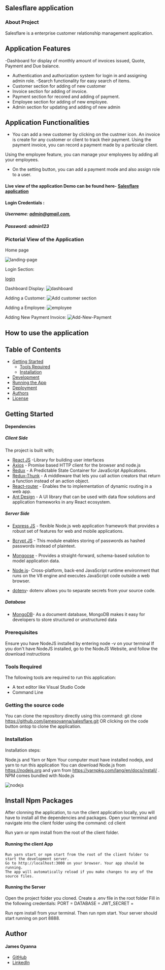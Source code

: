 ## Salesflare application

### About Project
Salesflare is a enterprise customer relationship management application. 

## Application Features
-Dashboard for display of monthly amount of invoices issued, Quote, Payment and Due balance.
- Authentication and authorization system for login in and assigning admin role.
-Search functionality for easy search of items.
- Customer section for adding of new customer
- Invoice section for adding of invoice.
- Payment section for recored and adding of payment.
- Employee section for adding of new employee.
- Admin section for updating and adding of new admin

## Application Functionalities
- You can add a new customer by clicking on the custmer icon. An invoice is create for any customer or client to track their payment. Using the payment invoice, you can record a payment made by a particular client.

Using the employee feature, you can manage your employees by adding all your employees.

- On the setting button, you can add a payment mode and also assign role to a user.




#### Live view of the application Demo can be found here- [Salesflare application](https://salesfla)

#### Login Credentials : 
##### Username: admin@gmail.com, 
##### Password: admin123

### Pictorial View of the Application

Home page

![landing-page](https://user-images.githubusercontent.com/26815113/155301682-8ee0897e-5658-4108-8727-539f61e83a30.PNG)




Login Section:

[login](https://user-images.githubusercontent.com/26815113/155302086-f9d83015-fb6d-49c3-86a3-81aec3cd04fd.PNG)




Dashboard Display: 
![dashboard](https://user-images.githubusercontent.com/26815113/155302739-c28cebb5-9043-4748-82da-96f3a5272267.PNG)




Adding a Customer:
![Add customer section](https://user-images.githubusercontent.com/26815113/155303168-5511fe46-485f-46ef-88da-073c8ae184d0.PNG)


Adding a Employee:
![employee](https://user-images.githubusercontent.com/26815113/155303536-b7d85f1d-742b-4956-a96b-76b6beeeeb53.PNG)

Adding New Payment Invoice:
![Add-New-Payment](https://user-images.githubusercontent.com/26815113/155303877-2a1deb79-f062-4fcb-8f9c-a7ac5e6f8007.PNG)


## How to use the application

## Table of Contents
- [Getting Started](#getting-started)
	- [Tools Required](#tools-required)
	- [Installation](#installation)
- [Development](#development)
- [Running the App](#running-the-app)
- [Deployment](#deployment)
- [Authors](#authors)
- [License](#license)

## Getting Started

#### Dependencies
##### Client Side

The project is built with;
* [React JS](https://beta.reactjs.org/) -Library for building user interfaces
* [Axios](https://axios-http.com) - Promise based HTTP client for the browser and node.js
* [Redux](https://redux.js.org/) - A Predictable State Container for JavaScript Applications.
* [Redux-Thunk](https://www.npmjs.com/package/redux-thunk) - A middleware that lets you call action creators that return a function instead of an action object.
* [React-router](https://reactrouter.com) - Enables the to implementation of dynamic routing in a web app.
* [Ant Design](https://ant.design) - A UI library that can be used with data flow solutions and application frameworks in any React ecosystem.


##### Server Side
* [Express JS](https://expressjs.com/) - flexible Node.js web application framework that provides a robust set of features for web and mobile applications.
* [Bcrypt JS](https://www.npmjs.com/package/bcrypt) - This module enables storing of passwords as hashed passwords instead of plaintext.
* [Mongoose](https://mongoosejs.com) - Provides a straight-forward, schema-based solution to model application data.
* [Node.js](https://nodejs.org/en)- Cross-platform, back-end JavaScript runtime environment that runs on the V8 engine and executes JavaScript code outside a web browser.

* [dotenv](https://www.npmjs.com/package/dotenv)- dotenv allows you to separate secrets from your source code.

##### Database
* [MongoDB](https://www.mongodb.com)- As a document database, MongoDB makes it easy for developers to store structured or unstructured data

 
### Prerequisites
Ensure you have NodeJS installed by entering node -v on your terminal If you don't have NodeJS installed, go to the NodeJS Website, and follow the download instructions


### Tools Required
The following tools are required to run this application:

* A text editor like Visual Studio Code
* Command Line

### Getting the source code
You can clone the repository directly using this command:
git clone https://github.com/jamesoyanna/salesflare.git
OR clicking on the code button ontop to clone the application.

### Installation
Installation steps:

Node.js and Yarn or Npm
Your computer must have installed nodejs, and yarn to run this application You can download Node.js from https://nodejs.org and yarn from https://yarnpkg.com/lang/en/docs/install/ . NPM comes bundled with Node.js

![nodejs](https://user-images.githubusercontent.com/26815113/132867561-bf2ec1a2-cd63-461f-95dd-e95c1c6676c7.PNG)

## Install Npm Packages
After clonning the application, to run the client application locally, you will have to install all the dependencies and packages. 
Open your terminal and navigate into the client folder using the command:
cd client

 Run yarn or npm install from the root of the client folder.


#### Running the client App

  ``` 
Run yarn start or npm start from the root of the client folder to start the development server. 
Go to http://localhost:3000 on your browser. Your app should be running.
The app will automatically reload if you make changes to any of the source files.
  ```

#### Running the Server
Open the project folder you cloned. 
Create a .env file in the root folder
Fill in the following credentials:
PORT = 
DATABASE =
JWT_SECRET =

Run npm install from your terminal.
Then run npm start. 
Your server should start running on port 8888.

## Author

#### James Oyanna
* [GitHub](https://github.com/jamesoyanna)
* [LinkedIn](https://www.linkedin.com/in/jamesoyanna)


